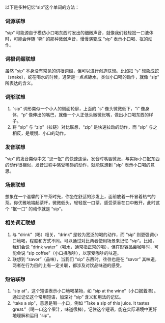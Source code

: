 以下是多种记忆“sip”这个单词的方法：

### 词源联想
“sip” 可能源自于模仿小口喝东西时发出的细微声音，就像我们轻轻抿一口液体时，可能会伴随 “嘶” 的那种微弱声音，慢慢演变成 “sip” 表示小口喝、抿的动作。

### 词根词缀联想
虽然 “sip” 本身没有常见的词根词缀，但可以进行创造联想。比如把 “s” 想象成蛇（snake），蛇在喝水的时候，通常是一点点舔水，类似小口喝的动作，就像 “sip” 所表达的含义。

### 词形联想
1. “sip” 词形类似一个小人的侧面轮廓，上面的 “s” 像头微微低下，“i” 像身体，“p” 像伸出的嘴巴，就像一个人正低头微微张嘴，做出小口喝东西的样子。
2. 将 “sip” 与 “zip”（拉链）对比联想，“zip” 是快速拉动的动作，而 “sip” 与之相反，是缓慢、小口的动作。

### 发音联想
“sip” 的发音类似中文 “思一抿” 的快速连读，发音时嘴唇微张，与实际小口抿东西的动作很相似，发音过程中感受嘴唇的动作，就能联想到 “sip” 表示小口喝的意思。

### 场景联想
想象在一个温馨的下午茶时光，你坐在舒适的沙发上，面前放着一杯冒着热气的茶。你优雅地端起茶杯，微微低头，轻轻抿一口茶，感受茶香在口中散开，此时这个 “抿一口” 的动作就是 “sip”。

### 相关词汇联想
1. 与 “drink”（喝）相关，“drink” 是较为宽泛的喝的动作，而 “sip” 则更强调小口地喝，程度和方式不同。可以通过对比两者使用场景来记忆 “sip”。比如，我们会说 “drink water”（喝水，通常指正常的喝），但在形容品尝咖啡时，可能会说 “sip coffee”（小口抿咖啡），以享受咖啡的味道。
2. 联想到 “savor”（品味），当我们 “sip” 东西时，往往也是在 “savor” 其味道，两者在行为目的上有一定关联，都涉及对饮品味道的感受。

### 短语联想
1. “sip at”，这个短语表示小口地喝某物，如 “sip at the wine”（小口抿着酒）。通过记忆这个常用短语，加深对 “sip” 含义和用法的记忆。
2. “take a sip”，意思是喝一小口，例如 “Take a sip of this juice. It tastes great.”（喝一口这个果汁，味道很棒）。记住这个短语，能在实际语境中更好地理解和运用 “sip”。 